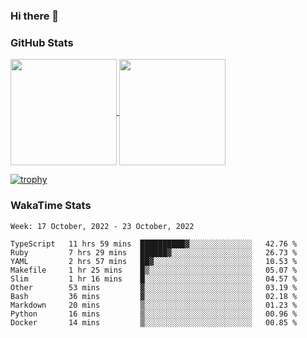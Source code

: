 ### Hi there 👋

### GitHub Stats

<a href="https://github.com/anuraghazra/github-readme-stats">
  <img align="center" height="170px" src="https://github-readme-stats.vercel.app/api/top-langs/?username=tksfjt1024&layout=compact&count_private=true&show_icons=true&show_icons=true&theme=graywhite" />
</a>
<a href="https://github.com/anuraghazra/github-readme-stats">
  <img align="center" height="170px" src="https://github-readme-stats.vercel.app/api?username=tksfjt1024&count_private=true&show_icons=true&show_icons=true&theme=graywhite" />
</a>

[![trophy](https://github-profile-trophy.vercel.app/?username=tksfjt1024)](https://github.com/ryo-ma/github-profile-trophy)

### WakaTime Stats

<!--START_SECTION:waka-->
```text
Week: 17 October, 2022 - 23 October, 2022

TypeScript   11 hrs 59 mins  ██████████▓░░░░░░░░░░░░░░   42.76 % 
Ruby         7 hrs 29 mins   ██████▓░░░░░░░░░░░░░░░░░░   26.73 % 
YAML         2 hrs 57 mins   ██▓░░░░░░░░░░░░░░░░░░░░░░   10.53 % 
Makefile     1 hr 25 mins    █▒░░░░░░░░░░░░░░░░░░░░░░░   05.07 % 
Slim         1 hr 16 mins    █░░░░░░░░░░░░░░░░░░░░░░░░   04.57 % 
Other        53 mins         ▓░░░░░░░░░░░░░░░░░░░░░░░░   03.19 % 
Bash         36 mins         ▓░░░░░░░░░░░░░░░░░░░░░░░░   02.18 % 
Markdown     20 mins         ▒░░░░░░░░░░░░░░░░░░░░░░░░   01.23 % 
Python       16 mins         ▒░░░░░░░░░░░░░░░░░░░░░░░░   00.96 % 
Docker       14 mins         ▒░░░░░░░░░░░░░░░░░░░░░░░░   00.85 % 
```
<!--END_SECTION:waka-->
